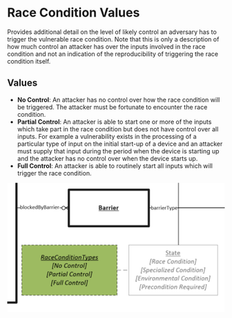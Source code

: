 # Race Condition Values

Provides additional detail on the level of likely control an adversary has to trigger the vulnerable race condition. Note that this is only a description of how much control an attacker has over the inputs involved in the race condition and not an indication of the reproducibility of triggering the race condition itself.

## Values

 - **No Control**:  An attacker has no control over how the race condition will be triggered. The attacker must be fortunate to encounter the race condition.
 - **Partial Control**: An attacker is able to start one or more of the inputs which take part in the race condition but does not have control over all inputs. For example a vulnerability exists in the processing of a particular type of input on the initial start-up of a device and an attacker must supply that input during the period when the device is starting up and the attacker has no control over when the device starts up.
 - **Full Control**:  An attacker is able to routinely start all inputs which will trigger the race condition.
 
 ![Race Condition Graph](../figures/graphsnippets/RaceConditionSnippet.png "Race Condition Graph")